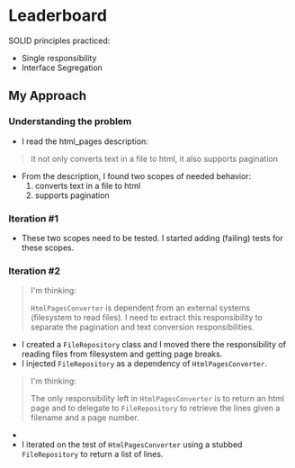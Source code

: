 # Leaderboard

SOLID principles practiced:
* Single responsibility
* Interface Segregation

## My Approach

### Understanding the problem
* I read the html_pages description:
 >  It not only converts text in a file to html, it also supports pagination
 
* From the description, I found two scopes of needed behavior:
  1. converts text in a file to html
  2. supports pagination
 
### Iteration #1
* These two scopes need to be tested. I started adding (failing) tests for these scopes.

### Iteration #2
> I'm thinking:
> 
> `HtmlPagesConverter` is dependent from an external systems (filesystem to read files). I need to extract this responsibility to separate the pagination and text conversion responsibilities.

* I created a `FileRepository` class and I moved there the responsibility of reading files from filesystem and getting page breaks.
* I injected `FileRepository` as a dependency of `HtmlPagesConverter`.

> I'm thinking:
> 
>The only responsibility left in `HtmlPagesConverter` is to return an html page and to delegate to `FileRepository` to retrieve the lines given a filename and a page number. 
* 
* I iterated on the test of `HtmlPagesConverter` using a stubbed `FileRepository` to return a list of lines.